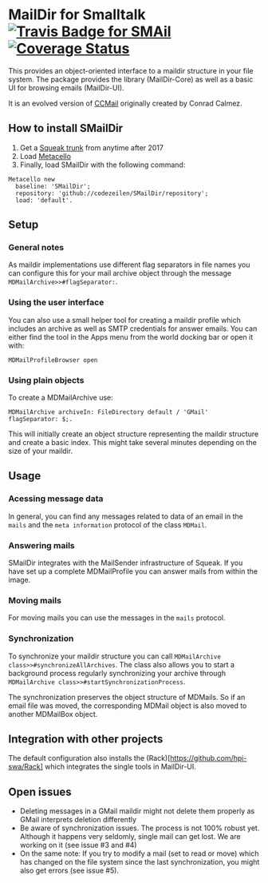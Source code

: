 # MailDir for Smalltalk [![Travis Badge for SMAil](https://travis-ci.org/codeZeilen/SMailDir.svg?branch=master)](https://travis-ci.org/codeZeilen/SMailDir) [![Coverage Status](https://coveralls.io/repos/github/codeZeilen/SMailDir/badge.svg?branch=master)](https://coveralls.io/github/codeZeilen/SMailDir?branch=master)
This provides an object-oriented interface to a maildir structure in your file system. The package provides the library (MailDir-Core) as well as a basic UI for browsing emails (MailDir-UI).

It is an evolved version of [CCMail](https://github.com/calmez/CCMail) originally created by Conrad Calmez.

## How to install SMailDir
1. Get a [Squeak trunk](http://www.squeak.org/downloads) from anytime after 2017
2. Load [Metacello](https://github.com/metacello/metacello)
3. Finally, load SMailDir with the following command:

```Smalltalk
Metacello new
  baseline: 'SMailDir';
  repository: 'github://codezeilen/SMailDir/repository';
  load: 'default'.
```

## Setup

### General notes
As maildir implementations use different flag separators in file names you can configure this for your mail archive object through the message `MDMailArchive>>#flagSeparator:`.

### Using the user interface
You can also use a small helper tool for creating a maildir profile which includes an archive as well as SMTP credentials for answer emails. You can either find the tool in the Apps menu from the world docking bar or open it with:

```Smalltalk
MDMailProfileBrowser open
```

### Using plain objects
To create a MDMailArchive use:

```Smalltalk
MDMailArchive archiveIn: FileDirectory default / 'GMail' flagSeparator: $;.
```

This will initially create an object structure representing the maildir structure and create a basic index. This might take several minutes depending on the size of your maildir.

## Usage

### Acessing message data
In general, you can find any messages related to data of an email in the `mails` and the `meta information` protocol of the class `MDMail`.

### Answering mails
SMailDir integrates with the MailSender infrastructure of Squeak. If you have set up a complete MDMailProfile you can answer mails from within the image.

### Moving mails
For moving mails you can use the messages in the `mails` protocol.

### Synchronization
To synchronize your maildir structure you can call `MDMailArchive class>>#synchronizeAllArchives`. The class also allows you to start a background process regularly synchronizing your archive through `MDMailArchive class>>#startSynchronizationProcess`.

The synchronization preserves the object structure of MDMails. So if an email file was moved, the corresponding MDMail object is also moved to another MDMailBox object.

## Integration with other projects
The default configuration also installs the (Rack)[https://github.com/hpi-swa/Rack] which integrates the single tools in MailDir-UI.

## Open issues
* Deleting messages in a GMail maildir might not delete them properly as GMail interprets deletion differently
* Be aware of synchronization issues. The process is not 100% robust yet. Although it happens very seldomly, single mail can get lost. We are working on it (see issue #3 and #4)
* On the same note: If you try to modify a mail (set to read or move) which has changed on the file system since the last synchronization, you might also get errors (see issue #5).

